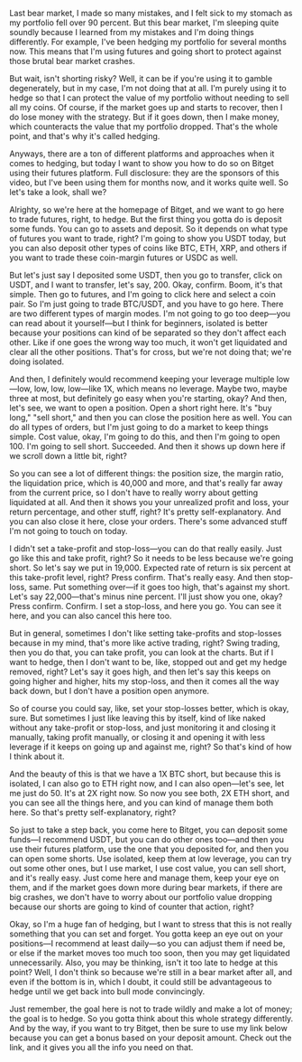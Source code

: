 Last bear market, I made so many mistakes, and I felt sick to my stomach as my portfolio fell over 90 percent. But this bear market, I'm sleeping quite soundly because I learned from my mistakes and I'm doing things differently. For example, I've been hedging my portfolio for several months now. This means that I'm using futures and going short to protect against those brutal bear market crashes.

But wait, isn't shorting risky? Well, it can be if you're using it to gamble degenerately, but in my case, I'm not doing that at all. I'm purely using it to hedge so that I can protect the value of my portfolio without needing to sell all my coins. Of course, if the market goes up and starts to recover, then I do lose money with the strategy. But if it goes down, then I make money, which counteracts the value that my portfolio dropped. That's the whole point, and that's why it's called hedging.

Anyways, there are a ton of different platforms and approaches when it comes to hedging, but today I want to show you how to do so on Bitget using their futures platform. Full disclosure: they are the sponsors of this video, but I've been using them for months now, and it works quite well. So let's take a look, shall we?

Alrighty, so we're here at the homepage of Bitget, and we want to go here to trade futures, right, to hedge. But the first thing you gotta do is deposit some funds. You can go to assets and deposit. So it depends on what type of futures you want to trade, right? I'm going to show you USDT today, but you can also deposit other types of coins like BTC, ETH, XRP, and others if you want to trade these coin-margin futures or USDC as well. 

But let's just say I deposited some USDT, then you go to transfer, click on USDT, and I want to transfer, let's say, 200. Okay, confirm. Boom, it's that simple. Then go to futures, and I'm going to click here and select a coin pair. So I'm just going to trade BTC/USDT, and you have to go here. There are two different types of margin modes. I'm not going to go too deep—you can read about it yourself—but I think for beginners, isolated is better because your positions can kind of be separated so they don't affect each other. Like if one goes the wrong way too much, it won't get liquidated and clear all the other positions. That's for cross, but we're not doing that; we're doing isolated.

And then, I definitely would recommend keeping your leverage multiple low—low, low, low, low—like 1X, which means no leverage. Maybe two, maybe three at most, but definitely go easy when you're starting, okay? And then, let's see, we want to open a position. Open a short right here. It's "buy long," "sell short," and then you can close the position here as well. You can do all types of orders, but I'm just going to do a market to keep things simple. Cost value, okay, I'm going to do this, and then I'm going to open 100. I'm going to sell short. Succeeded. And then it shows up down here if we scroll down a little bit, right?

So you can see a lot of different things: the position size, the margin ratio, the liquidation price, which is 40,000 and more, and that's really far away from the current price, so I don't have to really worry about getting liquidated at all. And then it shows you your unrealized profit and loss, your return percentage, and other stuff, right? It's pretty self-explanatory. And you can also close it here, close your orders. There's some advanced stuff I'm not going to touch on today. 

I didn't set a take-profit and stop-loss—you can do that really easily. Just go like this and take profit, right? So it needs to be less because we're going short. So let's say we put in 19,000. Expected rate of return is six percent at this take-profit level, right? Press confirm. That's really easy. And then stop-loss, same. Put something over—if it goes too high, that's against my short. Let's say 22,000—that's minus nine percent. I'll just show you one, okay? Press confirm. Confirm. I set a stop-loss, and here you go. You can see it here, and you can also cancel this here too.

But in general, sometimes I don't like setting take-profits and stop-losses because in my mind, that's more like active trading, right? Swing trading, then you do that, you can take profit, you can look at the charts. But if I want to hedge, then I don't want to be, like, stopped out and get my hedge removed, right? Let's say it goes high, and then let's say this keeps on going higher and higher, hits my stop-loss, and then it comes all the way back down, but I don't have a position open anymore.

So of course you could say, like, set your stop-losses better, which is okay, sure. But sometimes I just like leaving this by itself, kind of like naked without any take-profit or stop-loss, and just monitoring it and closing it manually, taking profit manually, or closing it and opening it with less leverage if it keeps on going up and against me, right? So that's kind of how I think about it. 

And the beauty of this is that we have a 1X BTC short, but because this is isolated, I can also go to ETH right now, and I can also open—let's see, let me just do 50. It's at 2X right now. So now you see both, 2X ETH short, and you can see all the things here, and you can kind of manage them both here. So that's pretty self-explanatory, right?

So just to take a step back, you come here to Bitget, you can deposit some funds—I recommend USDT, but you can do other ones too—and then you use their futures platform, use the one that you deposited for, and then you can open some shorts. Use isolated, keep them at low leverage, you can try out some other ones, but I use market, I use cost value, you can sell short, and it's really easy. Just come here and manage them, keep your eye on them, and if the market goes down more during bear markets, if there are big crashes, we don't have to worry about our portfolio value dropping because our shorts are going to kind of counter that action, right?

Okay, so I'm a huge fan of hedging, but I want to stress that this is not really something that you can set and forget. You gotta keep an eye out on your positions—I recommend at least daily—so you can adjust them if need be, or else if the market moves too much too soon, then you may get liquidated unnecessarily. Also, you may be thinking, isn't it too late to hedge at this point? Well, I don't think so because we're still in a bear market after all, and even if the bottom is in, which I doubt, it could still be advantageous to hedge until we get back into bull mode convincingly. 

Just remember, the goal here is not to trade wildly and make a lot of money; the goal is to hedge. So you gotta think about this whole strategy differently. And by the way, if you want to try Bitget, then be sure to use my link below because you can get a bonus based on your deposit amount. Check out the link, and it gives you all the info you need on that.
